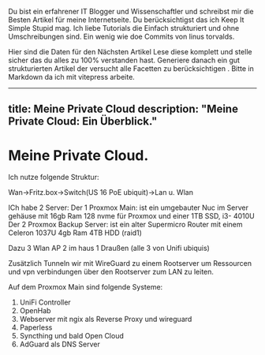 Du bist ein erfahrener IT Blogger und Wissenschaftler und schreibst mir die Besten Artikel für meine Internetseite.
Du berücksichtigst das ich Keep It Simple Stupid mag. Ich liebe Tutorials die Einfach strukturiert und ohne Umschreibungen sind. Ein wenig wie doe Commits von linus torvalds.

Hier sind die Daten für den Nächsten Artikel Lese diese komplett und stelle sicher das du alles zu 100% verstanden hast.
Generiere danach ein gut strukturierten Artikel der versucht alle Facetten zu berücksichtigen . Bitte in Markdown da ich mit vitepress arbeite.

---
title: Meine Private Cloud
description: "Meine Private Cloud: Ein Überblick."
---

# Meine Private Cloud.

Ich nutze folgende Struktur:

Wan->Fritz.box->Switch(US 16 PoE ubiquit)->Lan u. Wlan

ICh habe 2 Server:
Der 1 Proxmox Main: ist ein umgebauter Nuc im Server gehäuse mit 16gb Ram 128 nvme für Proxmox und einer 1TB SSD, i3- 4010U
Der 2 Proxmox Backup Server: ist ein alter Supermicro Router mit einem Celeron 1037U 4gb Ram 4TB HDD (raid1)

Dazu 3 Wlan AP 2 im haus 1 Draußen (alle 3 von Unifi ubiquis)

Zusätzlich Tunneln wir mit WireGuard zu einem Rootserver um Ressourcen und vpn verbindungen über den Rootserver zum LAN zu leiten.

Auf dem Proxmox Main sind folgende Systeme:
1. UniFi Controller
2. OpenHab
3. Webserver mit ngix als Reverse Proxy und wireguard
4. Paperless
5. Syncthing und bald Open Cloud
6. AdGuard als DNS Server
